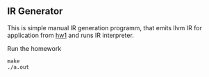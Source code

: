 ## IR Generator
This is simple manual IR generation programm, that emits llvm IR for application from [hw1](../hw1/README.md) and runs IR interpreter.

Run the homework
```
make
./a.out
```